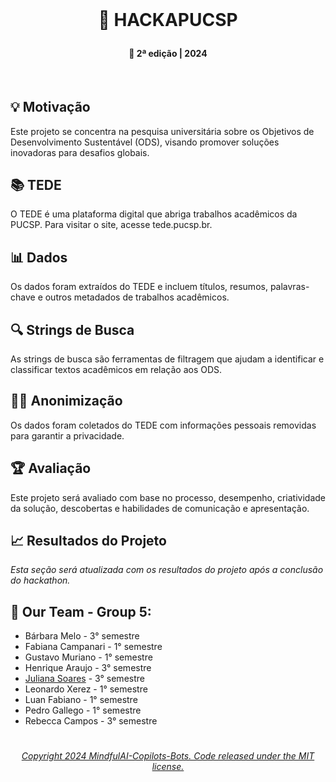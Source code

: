 <br>
 
 #  <p align="center"> 🎉 HACKAPUCSP
 #### <p align="center"> 📅 2ª edição | 2024

<br>

## 💡 Motivação
Este projeto se concentra na pesquisa universitária sobre os Objetivos de Desenvolvimento Sustentável (ODS), visando promover soluções inovadoras para desafios globais.


## 📚 TEDE
O TEDE é uma plataforma digital que abriga trabalhos acadêmicos da PUCSP. Para visitar o site, acesse tede.pucsp.br.

## 📊 Dados
Os dados foram extraídos do TEDE e incluem títulos, resumos, palavras-chave e outros metadados de trabalhos acadêmicos.

## 🔍 Strings de Busca
As strings de busca são ferramentas de filtragem que ajudam a identificar e classificar textos acadêmicos em relação aos ODS.

## 🕵️‍♀️ Anonimização
Os dados foram coletados do TEDE com informações pessoais removidas para garantir a privacidade.

## 🏆 Avaliação
Este projeto será avaliado com base no processo, desempenho, criatividade da solução, descobertas e habilidades de comunicação e apresentação.

## 📈 Resultados do Projeto
*Esta seção será atualizada com os resultados do projeto após a conclusão do hackathon.*



## 👥 Our Team - Group 5:

- Bárbara Melo - 3° semestre
- Fabiana Campanari - 1° semestre
- Gustavo Muriano - 1° semestre
- Henrique Araujo - 3° semestre
- [Juliana Soares](https://github.com/julianamiranda1) - 3° semestre
- Leonardo Xerez - 1° semestre
- Luan Fabiano - 1° semestre
- Pedro Gallego - 1° semestre
- Rebecca Campos - 3° semestre












#

###### <p align="center"> [Copyright 2024 MindfulAI-Copilots-Bots. Code released under the  MIT license.](https://github.com/MindfulAI-Copilots-Bots/HACKAPUCSP/blob/1f52fe3745392c0454d03ab7162670d9b09361bf/LICENSE)
